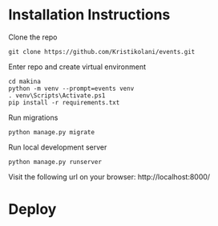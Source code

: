Installation Instructions
=========================

Clone the repo

```
git clone https://github.com/Kristikolani/events.git
```

Enter repo and create virtual environment

```
cd makina
python -m venv --prompt=events venv
. venv\Scripts\Activate.ps1
pip install -r requirements.txt
```

Run migrations

```
python manage.py migrate 
```

Run local development server

```
python manage.py runserver
```

Visit the following url on your browser: http://localhost:8000/

Deploy
======
